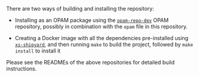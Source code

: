 There are two ways of building and installing the repository:

* Installing as an OPAM package using the
  [`opam-repo-dev`](https://github.com/xapi-project/opam-repo-dev) OPAM
  repository, possibly in combination with the `opam` file in this repository.

* Creating a Docker image with all the dependencies pre-installed using
  [`xs-shipyard`](https://github.com/lindig/xs-shipyard), and then running
  `make` to build the project, followed by `make install` to install it

Please see the READMEs of the above repositories for detailed build
instructions.
